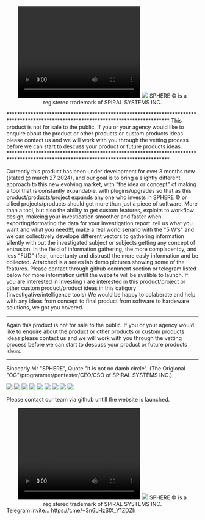 <center>
<video width="320" height="240" controls>
  <source src="sphere33.mp4" type="video/mp4">
  Your browser does not support the video tag.
</video>
<img src = sphere_logo.ico>
SPHERE © is a registered trademark of SPIRAL SYSTEMS INC.
</center>

<p></p>
************************************************************************************************************************************
This product is not for sale to the public. If you or your agency would like to enquire about the product or other products or custom products ideas please 
contact us and we will work with you through the vetting process before we can start to descuss your product or future products ideas.
************************************************************************************************************************************
<p></p>
Currently this product has been under development for over 3 months now (stated @ march 27 2024), and our goal is to bring a slightly different approach to this new evolving market, 
with "the idea or concept" of making a tool that is constantly expandable, with plugins/upgrades so that as this product/products/project expands any one 
who invests in SPHERE © or allied projects/products should get more than just a piece of software. More than a tool, but also the ability to get custom 
features, exploits to workflow design, makeing your investication smoother and faster when exporting/formating the data for your investigation report.
tell us what you want and what you need!!!, make a real world senario with the "5 W's" and we can collectively develope different vectors to gathering 
information silently with out the investigated subject or subjects getting any concept of entrusion.  
In the field of information gathering, the more complacentcy, and less "FUD" (fear, uncertanty and distrust) the more easly information and be collected.
Attatched is a series lab demo pictures showing some of the features.
Please contact through github comment section or telegram listed below for more information untill the website will be avalible to launch. 
If you are interested in Investing / are interested in this product/project or other custom product/product ideas in this catigory (investigative/intelligence tools) 
We would be happy to colaberate and help with any ideas from concept to final product from software to hardeware solutions, we got you covered.

************************************************************************************************************************************
Again this product is not for sale to the public. If you or your agency would like to enquire about the product or other products or custom products ideas please 
contact us and we will work with you through the vetting process before we can start to descuss your product or future products ideas.
***********************************************************************************************************************************
Sincearly
Mr "SPHERE", Quote "It is not no damb circle". (The Origional "OG"/programmer/pentester/CEO/CSO of SPIRAL SYSTEMS INC.).
<p></p>
<p></p>

<img src = sphere1.jpg>
<img src = sphere2.jpg>
<img src = sphere3.jpg>
<img src = sphere4.jpg>
<img src = sphere5.jpg>
<img src = sphere6.jpg>
<img src = sphere7.jpg>
<img src = sphere8.jpg>
<img src = sphere9.jpg>

Please contact our team via github untill the website is launched.
<center>
<video width="320" height="240" controls>
  <source src="sphere33.mp4" type="video/mp4">
  Your browser does not support the video tag.
</video>
<img src = sphere_logo.ico>
SPHERE © is a registered trademark of SPIRAL SYSTEMS INC.
</center>
Telegram invite...
https://t.me/+3n6LHzSlX_Y1ZDZh





